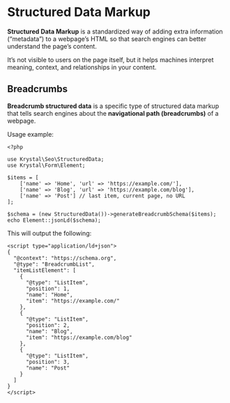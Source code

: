 Structured Data Markup
======
**Structured Data Markup** is a standardized way of adding extra information (“metadata”) to a webpage’s HTML so that search engines  can better understand the page’s content.

It’s not visible to users on the page itself, but it helps machines interpret meaning, context, and relationships in your content.

## Breadcrumbs

 **Breadcrumb structured data** is a specific type of structured data markup that tells search engines about the **navigational path (breadcrumbs)** of a webpage.
 
Usage example:

    <?php
    
    use Krystal\Seo\StructuredData;
    use Krystal\Form\Element;
    
    $items = [
        ['name' => 'Home', 'url' => 'https://example.com/'],
        ['name' => 'Blog', 'url' => 'https://example.com/blog'],
        ['name' => 'Post'] // last item, current page, no URL
    ];
    
    $schema = (new StructuredData())->generateBreadcrumbSchema($items);
    echo Element::jsonLd($schema);

This will output the following:

    <script type="application/ld+json">
    {
      "@context": "https://schema.org",
      "@type": "BreadcrumbList",
      "itemListElement": [
        {
          "@type": "ListItem",
          "position": 1,
          "name": "Home",
          "item": "https://example.com/"
        },
        {
          "@type": "ListItem",
          "position": 2,
          "name": "Blog",
          "item": "https://example.com/blog"
        },
        {
          "@type": "ListItem",
          "position": 3,
          "name": "Post"
        }
      ]
    }
    </script>

